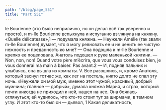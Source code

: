 ```yaml
---
path: "/blog/page_551"
title: "Part 551"
---
```


le Bourienne (это было неприлично, но он делал всё так уверенно и просто), и m-lle Bourienne вспыхнула и испуганно взглянула на княжну.
«Quelle délicatesse»,1 — подумала княжна. — Неужели Amélie (так звали m-lle Bourienne) думает, что я могу ревновать ее и не ценить ее чистую нежность и преданность ко мне? — Она подошла к m-lle Bourienne и крепко ее поцеловала. Анатоль подошел к руке маленькой княгини.
— Non, non, non! Quand votre père m’écrira, que vous vous conduisez bien, je vous donnerai ma main à baiser. Pas avant.2 —
И, подняв пальчик и улыбаясь, она вышла из комнаты.
V.
Все разошлись, и, кроме Анатоля, который заснул тотчас же, как лег на постель, никто долго не спал эту ночь.
«Неужели он мой муж, именно этот чужой, красивый, добрый мужчина; главное — добрый», думала княжна Марья, и страх, который почти никогда не приходил к ней, нашел на нее. Она боялась оглянуться; ей чудилось, что кто-то стоит тут за ширмами, в темном углу. И этот кто-то был он — дьявол, 1 Какая деликатность,
